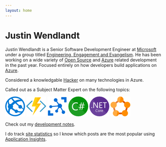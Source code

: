 ```yaml
---
layout: home
---
```

# Justin Wendlandt

Justin Wendlandt is a Senior Software Development Engineer at [Microsoft](https://www.microsoft.com/) under a group titled [Engineering, Engagement and Evangelism](https://microsoft.github.io/techcasestudies/). He has been working on a wide variety of [Open Source](https://github.com/) and [Azure](https://azure.com/) related development in the past year. Focused entirely on how developers build applications on [Azure](https://azure.com/).

Considered a knowledgable [Hacker](https://en.wikipedia.org/wiki/Hacker_culture) on many technologies in Azure.

Called out as a Subject Matter Expert on the following topics:

[![Azure Platform as a Service](/images/azure/webapp.png)](https://azure.microsoft.com/en-us/overview/what-is-paas/) [![Azure Functions](/images/azure/function.png)](https://azure.microsoft.com/en-us/services/functions/) [![Azure IoT](/images/azure/iot.png)](https://azure.microsoft.com/en-us/services/iot-hub/) [![C#](/images/azure/csharp.png)](https://docs.microsoft.com/en-us/dotnet/csharp/) [![.NET Core](/images/azure/netcore.png)](https://docs.microsoft.com/en-us/dotnet/core/) [![Service Fabric](/images/azure/servicefabric.png)](https://docs.microsoft.com/en-us/azure/service-fabric/service-fabric-overview) 

Check out my [development notes](https://www.jwendl.net/code-notes/docs/home/).

I do track [site statistics](/analytics) so I know which posts are the most popular using [Application Insights](https://azure.microsoft.com/en-us/services/application-insights/).
